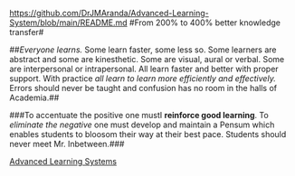 https://github.com/DrJMAranda/Advanced-Learning-System/blob/main/README.md
#From 200% to 400% better knowledge transfer#

##*Everyone learns.* Some learn faster, some less so. Some learners are abstract and some are kinesthetic. Some are visual, aural or verbal. Some are interpersonal or intrapersonal. All learn faster and better with proper support. With practice *all learn to learn more efficiently and effectively.* Errors should never be taught and confusion has no room in the halls of Academia.##

###To accentuate the positive one mustI **reinforce good learning**. To *eliminate the negative* one must develop and maintain a Pensum which enables students to bloosom their way at their best pace. Students should never meet Mr. Inbetween.###


[Advanced Learning Systems](https://drjmaranda.github.io/Advanced-Learning-System/)
